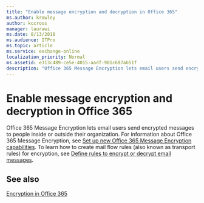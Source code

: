 ```yaml
---
title: "Enable message encryption and decryption in Office 365"
ms.author: krowley
author: kccross
manager: laurawi
ms.date: 8/13/2018
ms.audience: ITPro
ms.topic: article
ms.service: exchange-online
localization_priority: Normal
ms.assetid: e313c489-ce5e-4015-aadf-981c697ab51f
description: "Office 365 Message Encryption lets email users send encrypted messages to people inside or outside their organization."
---
```


# Enable message encryption and decryption in Office 365

Office 365 Message Encryption lets email users send encrypted messages to people inside or outside their organization. For information about Office 365 Message Encryption, see [Set up new Office 365 Message Encryption capabilities](https://support.office.com/article/7ff0c040-b25c-4378-9904-b1b50210d00e). To learn how to create mail flow rules (also known as transport rules) for encryption, see [Define rules to encrypt or decrypt email messages](https://go.microsoft.com/fwlink/p/?LinkID=402846).

## See also

[Encryption in Office 365](https://go.microsoft.com/fwlink/p/?LinkID=392525)
